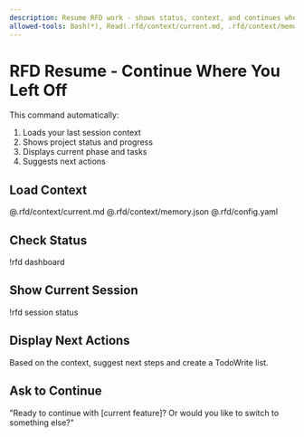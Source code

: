 ```yaml
---
description: Resume RFD work - shows status, context, and continues where you left off
allowed-tools: Bash(*), Read(.rfd/context/current.md, .rfd/context/memory.json, PROJECT.md), TodoWrite
---
```


# RFD Resume - Continue Where You Left Off

This command automatically:
1. Loads your last session context
2. Shows project status and progress
3. Displays current phase and tasks
4. Suggests next actions

## Load Context
@.rfd/context/current.md
@.rfd/context/memory.json
@.rfd/config.yaml

## Check Status
!rfd dashboard

## Show Current Session
!rfd session status

## Display Next Actions
Based on the context, suggest next steps and create a TodoWrite list.

## Ask to Continue
"Ready to continue with [current feature]? Or would you like to switch to something else?"